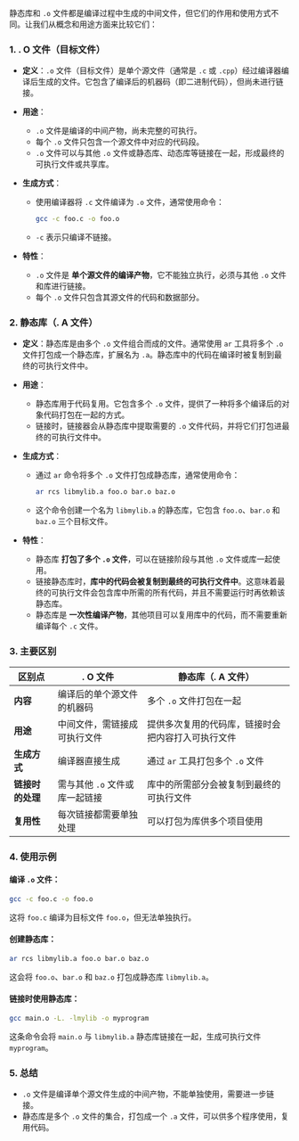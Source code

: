 静态库和 `.o` 文件都是编译过程中生成的中间文件，但它们的作用和使用方式不同。让我们从概念和用途方面来比较它们：

### 1. **. O 文件（目标文件）**

- **定义**：`.o` 文件（目标文件）是单个源文件（通常是 `.c` 或 `.cpp`）经过编译器编译后生成的文件。它包含了编译后的机器码（即二进制代码），但尚未进行链接。

- **用途**：
  - `.o` 文件是编译的中间产物，尚未完整的可执行。
  - 每个 `.o` 文件只包含一个源文件中对应的代码段。
  - `.o` 文件可以与其他 `.o` 文件或静态库、动态库等链接在一起，形成最终的可执行文件或共享库。
  
- **生成方式**：
  - 使用编译器将 `.c` 文件编译为 `.o` 文件，通常使用命令：
    ```bash
    gcc -c foo.c -o foo.o
    ```
  - `-c` 表示只编译不链接。

- **特性**：
  - `.o` 文件是 **单个源文件的编译产物**，它不能独立执行，必须与其他 `.o` 文件和库进行链接。
  - 每个 `.o` 文件只包含其源文件的代码和数据部分。

### 2. **静态库（. A 文件）**

- **定义**：静态库是由多个 `.o` 文件组合而成的文件。通常使用 `ar` 工具将多个 `.o` 文件打包成一个静态库，扩展名为 `.a`。静态库中的代码在编译时被复制到最终的可执行文件中。

- **用途**：
  - 静态库用于代码复用。它包含多个 `.o` 文件，提供了一种将多个编译后的对象代码打包在一起的方式。
  - 链接时，链接器会从静态库中提取需要的 `.o` 文件代码，并将它们打包进最终的可执行文件中。

- **生成方式**：
  - 通过 `ar` 命令将多个 `.o` 文件打包成静态库，通常使用命令：
    ```bash
    ar rcs libmylib.a foo.o bar.o baz.o
    ```
  - 这个命令创建一个名为 `libmylib.a` 的静态库，它包含 `foo.o`、`bar.o` 和 `baz.o` 三个目标文件。

- **特性**：
  - 静态库 **打包了多个 `.o` 文件**，可以在链接阶段与其他 `.o` 文件或库一起使用。
  - 链接静态库时，**库中的代码会被复制到最终的可执行文件中**。这意味着最终的可执行文件会包含库中所需的所有代码，并且不需要运行时再依赖该静态库。
  - 静态库是 **一次性编译产物**，其他项目可以复用库中的代码，而不需要重新编译每个 `.c` 文件。

### 3. **主要区别**

| **区别点**       | **. O 文件**                         | **静态库（. A 文件）**                          |
| ---------------- | ------------------------------------ | ---------------------------------------------- |
| **内容**         | 编译后的单个源文件的机器码           | 多个 `.o` 文件打包在一起                        |
| **用途**         | 中间文件，需链接成可执行文件         | 提供多次复用的代码库，链接时会把内容打入可执行文件 |
| **生成方式**     | 编译器直接生成                       | 通过 `ar` 工具打包多个 `.o` 文件                |
| **链接时的处理** | 需与其他 `.o` 文件或库一起链接       | 库中的所需部分会被复制到最终的可执行文件        |
| **复用性**       | 每次链接都需要单独处理               | 可以打包为库供多个项目使用                      |

### 4. **使用示例**

#### 编译 `.o` 文件：
```bash
gcc -c foo.c -o foo.o
```
这将 `foo.c` 编译为目标文件 `foo.o`，但无法单独执行。

#### 创建静态库：
```bash
ar rcs libmylib.a foo.o bar.o baz.o
```
这会将 `foo.o`、`bar.o` 和 `baz.o` 打包成静态库 `libmylib.a`。

#### 链接时使用静态库：
```bash
gcc main.o -L. -lmylib -o myprogram
```
这条命令会将 `main.o` 与 `libmylib.a` 静态库链接在一起，生成可执行文件 `myprogram`。

### 5. **总结**

- `.o` 文件是编译单个源文件生成的中间产物，不能单独使用，需要进一步链接。
- 静态库是多个 `.o` 文件的集合，打包成一个 `.a` 文件，可以供多个程序使用，复用代码。